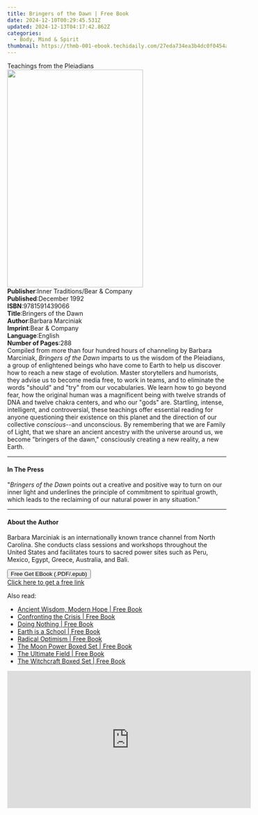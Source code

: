 ```yaml
---
title: Bringers of the Dawn | Free Book
date: 2024-12-10T00:29:45.531Z
updated: 2024-12-13T04:17:42.862Z
categories:
  - Body, Mind & Spirit
thumbnail: https://thmb-001-ebook.techidaily.com/27eda734ea3b4dc0f0454a35fac5334d37e320391a3e4914bc96c95d0bdda18f.jpg
---
```

<main id="book-container">
  <div class="flex flex-col">
    <div class="book-brief flex-1 py-6 px-4 sm:p-6 md:py-10 md:px-8">
      <!-- brief-->
      <div class="book-brief-main">Teachings from the Pleiadians</div>
    </div>
    <div
      class="book-meta-info flex-1 grid gap-4 col-start-1 col-end-3 row-start-1 sm:mb-6 sm:grid-cols-4 lg:gap-6 lg:col-start-2 lg:row-end-6 lg:row-span-6 lg:mb-0"
    >
      <div
        class="book-meta-info-left place-content-center mt-4 p-4 text-sm leading-6 col-start-2 col-span-2 dark:text-slate-400"
      >
        <img
          class="w-full h-500 object-cover rounded-lg sm:h-255 sm:col-span-2 lg:col-span-full"
          src="https://img-001-ebook.techidaily.com/a46cadb6f947c43e7d63d8f5ac763f38a7bc87b8a39dafb70e8affb488f93c08.jpg"
          alt=""
          width="312"
          height="500"
        />
      </div>
      <div
        class="book-meta-info-right mt-2 col-start-1 row-start-2 col-span-3 self-center"
      >
        <!-- meta data  -->
        <div class="flex flex-col px-4 md:px-8">
          <div class="flex-1">
            <strong>Publisher</strong>:<span class="px-2"
              >Inner Traditions/Bear &amp; Company</span
            >
          </div>
          <div class="flex-1">
            <strong>Published</strong>:<span class="px-2">December 1992</span>
          </div>
          <div class="flex-1">
            <strong>ISBN</strong>:<span class="px-2">9781591439066</span>
          </div>
          <div class="flex-1">
            <strong>Title</strong>:<span class="px-2"
              >Bringers of the Dawn</span
            >
          </div>
          <div class="flex-1">
            <strong>Author</strong>:<span class="px-2">Barbara Marciniak</span>
          </div>
          <div class="flex-1">
            <strong>Imprint</strong>:<span class="px-2"
              >Bear &amp; Company</span
            >
          </div>
          <div class="flex-1">
            <strong>Language</strong>:<span class="px-2">English</span>
          </div>
          <div class="flex-1">
            <strong>Number of Pages</strong>:<span class="px-2">288</span>
          </div>
        </div>
      </div>
    </div>
    <div class="book-description flex-1 py-6 px-4 sm:p-6 md:py-10 md:px-8">
      <div class="book-description-main">
        <div accordion-content="" id="description">
          Compiled from more than four hundred hours of channeling by Barbara
          Marciniak, <i>Bringers of the Dawn</i> imparts to us the wisdom of the
          Pleiadians, a group of enlightened beings who have come to Earth to
          help us discover how to reach a new stage of evolution. Master
          storytellers and humorists, they advise us to become media free, to
          work in teams, and to eliminate the words "should" and "try" from our
          vocabularies. We learn how to go beyond fear, how the original human
          was a magnificent being with twelve strands of DNA and twelve chakra
          centers, and who our "gods" are. Startling, intense, intelligent, and
          controversial, these teachings offer essential reading for anyone
          questioning their existence on this planet and the direction of our
          collective <i>conscious</i>--and unconscious. By remembering that we
          are Family of Light, that we share an ancient ancestry with the
          universe around us, we become "bringers of the dawn," consciously
          creating a new reality, a new Earth.
        </div>
      </div>
    </div>
    <div class="book-excerpts flex-1 py-6 px-4 sm:p-6 md:py-10 md:px-8">
      <!-- excerpts-->
      <div class="book-excerpts-main">
        <hr />
        <h4 class="placeholder placeholder-heading">
          <span>In The Press</span>
        </h4>
        <p>
          "<i>Bringers of the Dawn</i> points out a creative and positive way to
          turn on our inner light and underlines the principle of commitment to
          spiritual growth, which leads to the reclaiming of our natural power
          in any situation."
        </p>
      </div>
    </div>
    <div class="book-about-author flex-1 py-6 px-4 sm:p-6 md:py-10 md:px-8">
      <!-- about author-->
      <div class="book-main-author-main">
        <hr />
        <h4 class="placeholder placeholder-heading">
          <span>About the Author</span>
        </h4>
        <p>
          Barbara Marciniak is an internationally known trance channel from
          North Carolina. She conducts class sessions and workshops throughout
          the United States and facilitates tours to sacred power sites such as
          Peru, Mexico, Egypt, Greece, Australia, and Bali.
        </p>
      </div>
    </div>
    <div class="book-free-get flex-1 py-6 px-4 sm:p-6 md:py-10 md:px-8">
      <button
        id="btn-free-get"
        class="bg-blue-500 hover:bg-blue-700 text-white font-bold py-2 px-4 rounded"
      >
        Free Get EBook (.PDF/.epub)
      </button>
      <div id="countdown-display" class="px-2 text-lg mt-2"></div>
      <a
        id="free-link"
        class="hidden bg-blue-500 hover:bg-blue-700 text-white font-bold py-2 px-4 rounded"
        href="https://www.ebooks.com/en-us/book/95782386/bringers-of-the-dawn/barbara-marciniak/"
        target="_blank"
        >Click here to get a free link</a
      >
    </div>
    <script>
      let countdownTime = 0;
      let countdownInterval = null;
      document
        .getElementById('btn-free-get')
        .addEventListener('click', startCountdown);
      function startCountdown() {
        countdownTime = new Date().getTime() + 60000 * 3;
        countdownInterval = setInterval(updateCountdown, 1000);
        document.getElementById('btn-free-get').disabled = true;
        document
          .getElementById('btn-free-get')
          .classList.add('bg-gray-500', 'cursor-not-allowed');
      }
      function updateCountdown() {
        let currentTime = new Date().getTime();
        let timeLeft = countdownTime - currentTime;
        let secondsLeft = Math.floor(timeLeft / 1000);
        document.getElementById('countdown-display').innerHTML =
          `Remaining time: ${secondsLeft} seconds.`;
        if (secondsLeft <= 0) {
          clearInterval(countdownInterval);
          document.getElementById('btn-free-get').classList.add('hidden');
          document.getElementById('free-link').classList.remove('hidden');
          document.getElementById('countdown-display').innerHTML = '';
        }
      }
    </script>
  </div>
</main>

<ins class="adsbygoogle"
      style="display:block"
      data-ad-client="ca-pub-7571918770474297"
      data-ad-slot="8358498916"
      data-ad-format="auto"
      data-full-width-responsive="true"></ins>
    

<span class="atpl-alsoreadstyle">Also read:</span>
<div><ul>
<li><a href="https://novels-ebooks.techidaily.com/210360577-9781782792451-ancient-wisdom-modern-hope/"><u>Ancient Wisdom, Modern Hope | Free Book</u></a></li>
<li><a href="https://novels-ebooks.techidaily.com/210360588-9781789049749-confronting-the-crisis/"><u>Confronting the Crisis | Free Book</u></a></li>
<li><a href="https://novels-ebooks.techidaily.com/210360127-9781591812586-doing-nothing/"><u>Doing Nothing | Free Book</u></a></li>
<li><a href="https://novels-ebooks.techidaily.com/210360581-9781789047929-earth-is-a-school/"><u>Earth is a School | Free Book</u></a></li>
<li><a href="https://novels-ebooks.techidaily.com/210360130-9781591812807-radical-optimism/"><u>Radical Optimism | Free Book</u></a></li>
<li><a href="https://novels-ebooks.techidaily.com/210360149-9781507218358-the-moon-power-boxed-set/"><u>The Moon Power Boxed Set | Free Book</u></a></li>
<li><a href="https://novels-ebooks.techidaily.com/210360367-9781087980041-the-ultimate-field/"><u>The Ultimate Field | Free Book</u></a></li>
<li><a href="https://novels-ebooks.techidaily.com/210360148-9781507218365-the-witchcraft-boxed-set/"><u>The Witchcraft Boxed Set | Free Book</u></a></li>
</ul></div>

<!-- affiliate ads begin -->
<iframe width="560" height="315" src="https://www.youtube.com/embed/rBnnLFJbvr4?si=LlHYrYlOBp7NLMec" title="YouTube video player" frameborder="0" allow="accelerometer; autoplay; clipboard-write; encrypted-media; gyroscope; picture-in-picture; web-share" referrerpolicy="strict-origin-when-cross-origin" allowfullscreen></iframe>
<!-- affiliate ads end -->

